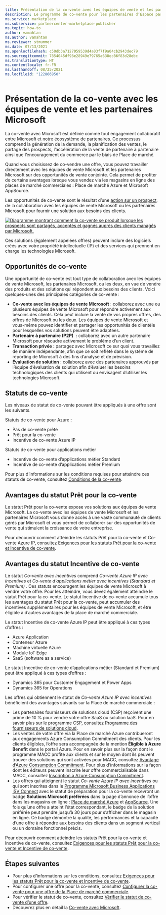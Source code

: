 ```yaml
---
title: Présentation de la co-vente avec les équipes de vente et les partenaires Microsoft
description: Le programme de co-vente pour les partenaires d’Espace partenaires Microsoft peut vous aider à atteindre une vaste clientèle et à générer de nouvelles ventes.
ms.service: marketplace
ms.subservice: partnercenter-marketplace-publisher
ms.topic: how-to
author: vamahtan
ms.author: vamahtan
ms.reviewer: stmummer
ms.date: 07/13/2021
ms.openlocfilehash: c50db3a7127959539d4a03f7f9a04cb2943dec79
ms.sourcegitcommit: 7854045df93e28949e79765a638ec86f83d28ebc
ms.translationtype: HT
ms.contentlocale: fr-FR
ms.lasthandoff: 08/25/2021
ms.locfileid: "122866950"
---
```

# <a name="co-sell-with-microsoft-sales-teams-and-partners-overview"></a>Présentation de la co-vente avec les équipes de vente et les partenaires Microsoft

La co-vente avec Microsoft est définie comme tout engagement collaboratif entre Microsoft et notre écosystème de partenaires. Ce processus comprend la génération de la demande, la planification des ventes, le partage des prospects, l’accélération de la vente de partenaire à partenaire ainsi que l’encouragement du commerce par le biais de Place de marché.

Quand vous choisissez de co-vendre une offre, vous pouvez travailler directement avec les équipes de vente Microsoft et les partenaires Microsoft sur des opportunités de vente conjointe. Cela permet de profiter de certains avantages lorsque vous vendez via les magasins en ligne des places de marché commerciales : Place de marché Azure et Microsoft AppSource.

Les opportunités de co-vente sont le résultat d’une [action sur un prospect](./partner-center-portal/commercial-marketplace-get-customer-leads.md), de la collaboration avec les équipes de vente Microsoft ou les partenaires Microsoft pour fournir une solution aux besoins des clients.

[![Diagramme montrant comment la co-vente se produit lorsque les prospects sont partagés, acceptés et gagnés auprès des clients managés par Microsoft.](./media/marketplace-publishers-guide/marketplace-co-sell-v2.png)](./media/marketplace-publishers-guide/marketplace-co-sell-v2.png#lightbox)

Ces solutions (également appelées offres) peuvent inclure des logiciels créés avec votre propriété intellectuelle (IP) et des services qui prennent en charge les technologies Microsoft.

## <a name="co-sell-opportunities"></a>Opportunités de co-vente

Une opportunité de co-vente est tout type de collaboration avec les équipes de vente Microsoft, les partenaires Microsoft, ou les deux, en vue de vendre des produits et des solutions qui répondent aux besoins des clients. Voici quelques-unes des principales catégories de co-vente :

- **Co-vente avec les équipes de vente Microsoft** : collaborez avec une ou plusieurs équipes de vente Microsoft pour répondre activement aux besoins des clients. Cela peut inclure la vente de vos propres offres, des offres de Microsoft ou les deux. Les équipes de vente Microsoft et vous-même pouvez identifier et partager les opportunités de clientèle pour lesquelles vos solutions peuvent être adaptées.
- **Partenaire à partenaire (P2P)**  : collaborez avec un autre partenaire Microsoft pour résoudre activement le problème d’un client.
- **Transaction privée** : partagez avec Microsoft ce sur quoi vous travaillez de manière indépendante, afin que ce soit reflété dans le système de reporting de Microsoft à des fins d’analyse et de prévision.
- **Évaluation de solution** : collaborez avec des partenaires approuvés par l’équipe d’évaluation de solution afin d’évaluer les besoins technologiques des clients qui utilisent ou envisagent d’utiliser les technologies Microsoft.

## <a name="co-sell-statuses"></a>Statuts de co-vente

Les niveaux de statut de co-vente pouvant être appliqués à une offre sont les suivants.

Statuts de co-vente pour Azure :

- Pas de co-vente prête
- Prêt pour la co-vente
- Incentive de co-vente Azure IP

Statuts de co-vente pour applications métier
- Incentive de co-vente d’applications métier Standard
- Incentive de co-vente d’applications métier Premium  

Pour plus d’informations sur les conditions requises pour atteindre ces statuts de co-vente, consultez [Conditions de la co-vente](co-sell-requirements.md).

## <a name="benefits-of-co-sell-ready-status"></a>Avantages du statut Prêt pour la co-vente

Le statut Prêt pour la co-vente expose vos solutions aux équipes de vente Microsoft. La co-vente avec les équipes de vente Microsoft et les partenaires Microsoft vous donne accès à une vaste communauté de clients gérés par Microsoft et vous permet de collaborer sur des opportunités de vente qui stimulent la croissance de votre entreprise.

Pour découvrir comment atteindre les statuts Prêt pour la co-vente et Co-vente Azure IP, consultez [Exigences pour les statuts Prêt pour la co-vente et Incentive de co-vente](co-sell-requirements.md).

## <a name="benefits-of-co-sell-incentive-status"></a>Avantages du statut Incentive de co-vente

Le statut _Co-vente avec incentives_ comprend _Co-vente Azure IP avec incentives_ et _Co-vente d'applications métier avec incentives (Standard et Premium)_ . Ces statuts encouragent les équipes de vente Microsoft à vendre votre offre. Pour les atteindre, vous devez également atteindre le statut Prêt pour la co-vente. Le statut Incentive de co-vente accumule tous les avantages du statut Prêt pour la co-vente, peut accumuler des incentives supplémentaires pour les équipes de vente Microsoft, et être éligible à d’autres avantages de la place de marché commerciale.

Le statut Incentive de co-vente Azure IP peut être appliqué à ces types d’offres :

- Azure Application
- Conteneur Azure
- Machine virtuelle Azure
- Module IoT Edge
- SaaS (software as a service)

Le statut Incentive de co-vente d’applications métier (Standard et Premium) peut être appliqué à ces types d’offres :

- Dynamics 365 pour Customer Engagement et Power Apps
- Dynamics 365 for Operations

Les offres qui obtiennent le statut de _Co-vente Azure IP avec incentives_ bénéficient des avantages suivants sur la Place de marché commerciale :

- Les partenaires fournisseurs de solutions cloud (CSP) reçoivent une prime de 10 % pour vendre votre offre SaaS ou solution IaaS. Pour en savoir plus sur le programme CSP, consultez [Programme des fournisseurs de solutions cloud](cloud-solution-providers.md).
- Les ventes de votre offre via la Place de marché Azure contribueront aux engagements Azure Consumption Commitment des clients. Pour les clients éligibles, l’offre sera accompagnée de la mention **Éligible à Azure Benefit** dans le portail Azure. Pour en savoir plus sur la façon dont le programme MACC profite aux clients et sur le moyen dont ils peuvent trouver des solutions qui sont activées pour MACC, consultez [Avantage d’Azure Consumption Commitment](/marketplace/azure-consumption-commitment-benefit). Pour plus d’informations sur la façon dont les éditeurs peuvent inscrire leur offre commercialisable dans MACC, consultez [Inscription à Azure Consumption Commitment](azure-consumption-commitment-enrollment.md).
- Les offres qui atteignent le statut _Co-vente Azure IP avec incentives_ ou qui sont inscrites dans le [Programme Microsoft Business Applications ISV Connect](business-applications-isv-program.md) avec le statut de préparation pour la co-vente recevront un badge **Solutions Microsoft préférées** dans la page d’annonce de l’offre dans les magasins en ligne : [Place de marché Azure](https://azuremarketplace.microsoft.com/) et [AppSource](https://appsource.microsoft.com/).  Une fois qu’une offre a atteint l’état correspondant, le badge de la solution préférée peut prendre jusqu’à 30 jours pour s’afficher dans le magasin en ligne. Ce badge démontre la qualité, les performances et la capacité d’une offre à répondre aux besoins des clients dans un segment vertical ou un domaine fonctionnel précis.

Pour découvrir comment atteindre les statuts Prêt pour la co-vente et Incentive de co-vente, consultez [Exigences pour les statuts Prêt pour la co-vente et Incentive de co-vente](co-sell-requirements.md).

## <a name="next-steps"></a>Étapes suivantes

- Pour plus d’informations sur les conditions, consultez [Exigences pour les statuts Prêt pour la co-vente et Incentive de co-vente](co-sell-requirements.md).
- Pour configurer une offre pour la co-vente, consultez [Configurer la co-vente pour une offre de la Place de marché commerciale](co-sell-configure.md).
- Pour vérifier le statut de co-vente, consultez [Vérifier le statut de co-vente d’une offre](co-sell-status.md).
- Découvrez plus en détail la [Co-vente avec Microsoft](https://partner.microsoft.com/membership/sell-with-microsoft).
